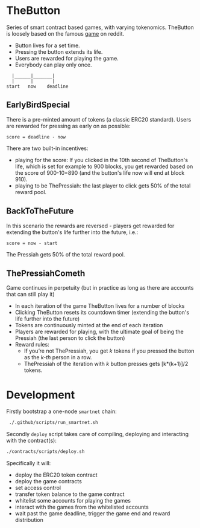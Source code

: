 # TheButton

Series of smart contract based games, with varying tokenomics.
TheButton is loosely based on the famous [game](https://en.wikipedia.org/wiki/The_Button_(Reddit)) on reddit.
- Button lives for a set time.
- Pressing the button extends its life.
- Users are rewarded for playing the game.
- Everybody can play only once.

```
  |______|_______|
  |      |       |
start   now    deadline
```

## EarlyBirdSpecial

There is a pre-minted amount of tokens (a classic ERC20 standard).
Users are rewarded for pressing as early on as possible:

```
score = deadline - now
```

There are two built-in incentives:
* playing for the score: If you clicked in the 10th second of TheButton's life, which is set for example to 900 blocks, you get rewarded based on the score of 900-10=890 (and the button's life now will end at block 910).
* playing to be ThePressiah: the last player to click gets 50% of the total reward pool.


## BackToTheFuture

In this scenario the rewards are reversed - players get rewarded for extending the button's life further into the future, i.e.:

```
score = now - start
```

The Pressiah gets 50% of the total reward pool.

## ThePressiahCometh

Game continues in perpetuity (but in practice as long as there are accounts that can still play it)
- In each iteration of the game TheButton lives for a number of blocks
- Clicking TheButton resets its countdown timer (extending the button's life further into the future)
- Tokens are continuously minted at the end of each iteration
- Players are rewarded for playing, with the ultimate goal of being the Pressiah (the last person to click the button)
- Reward rules:
  - If you’re not ThePressiah, you get *k* tokens if you pressed the button as the *k-th* person in a row.
  - ThePressiah of the iteration with *k* button presses gets [k*(k+1)]/2 tokens.

# Development

Firstly bootstrap a one-node  `smartnet` chain:

```bash
 ./.github/scripts/run_smartnet.sh
```

Secondly `deploy` script takes care of compiling, deploying and interacting with the contract(s):

```bash
./contracts/scripts/deploy.sh
```

Specifically it will:
- deploy the ERC20 token contract
- deploy the game contracts
- set access control
- transfer token balance to the game contract
- whitelist some accounts for playing the games
- interact with the games from the whitelisted accounts
- wait past the game deadline, trigger the game end and reward distribution
